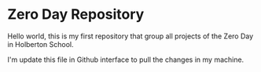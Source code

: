# Zero Day Repository

Hello world, this is my first repository that group all projects of the Zero Day in Holberton School.

I'm update this file in Github interface to pull the changes in my machine.
